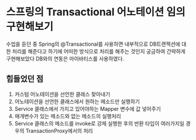 # 스프링의 Transactional 어노테이션 임의 구현해보기
수업을 듣던 중 Spring의 @Transactional를 사용하면
내부적으로 DB트랜잭션에 대한 처리를 해준다고 하기에 
어떠한 방식으로 처리를 해주는 것인지 궁금하여 간략하게 구현해보았다
DB와의 연동은 마이바티스를 사용하였다.

## 힘들었던 점
1. 커스텀 어노테이션을 선언한 클래스 찾아내기 
2. 어노테이션을 선언한 클래스에서 원하는 메소드만 실행하기
3. Service 클래스에서 가지고 있어야하는 Mapper 변수에 값 넣어주기
4. 매개변수가 있는 메소드와 없는 메소드의 실행처리
5. Service 클래스의 메소드를 invoke로 강제 실행한 후의 반환 타입이 여러가지일 경우의 TransactionProxy에서의 처리


